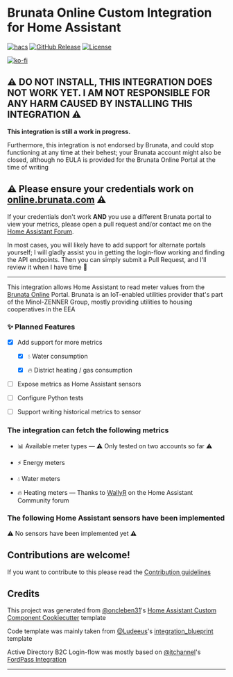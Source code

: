# Brunata Online Custom Integration for Home Assistant

[![hacs][hacsbadge]][hacs]
[![GitHub Release][releases-shield]][releases]
[![License][license-shield]](LICENSE)

<!-- Sponsors -->

[![ko-fi][kofi_badge]](https://ko-fi.com/X8X3205KS)

## ⚠️ DO NOT INSTALL, THIS INTEGRATION DOES NOT WORK YET. I AM NOT RESPONSIBLE FOR ANY HARM CAUSED BY INSTALLING THIS INTEGRATION ⚠️

**This integration is still a work in progress.**

Furthermore, this integration is not endorsed by Brunata, and could stop functioning at any time at their behest; your Brunata account might also be closed, although no EULA is provided for the Brunata Online Portal at the time of writing

## ⚠️ Please ensure your credentials work on [online.brunata.com][brunata] ⚠️

If your credentials don't work **AND** you use a different Brunata portal to view your metrics, please open a pull request and/or contact me on the [Home Assistant Forum][ha_profile].

In most cases, you will likely have to add support for alternate portals yourself; I will gladly assist you in getting the login-flow working and finding the API endpoints. Then you can simply submit a Pull Request, and I'll review it when I have time 🙂

---

This integration allows Home Assistant to read meter values from the [Brunata Online][brunata] Portal.
Brunata is an IoT-enabled utilities provider that's part of the Minol-ZENNER Group, mostly providing utilities to housing cooperatives in the EEA

### ✨ Planned Features

- [x] Add support for more metrics

  - [x] 💧 Water consumption

  - [x] 🔥 District heating / gas consumption

- [ ] Expose metrics as Home Assistant sensors

- [ ] Configure Python tests

- [ ] Support writing historical metrics to sensor

### The integration can fetch the following metrics

- 📊 Available meter types — ⚠️ Only tested on two accounts so far ⚠️

- ⚡ Energy meters

- 💧 Water meters

- 🔥 Heating meters — Thanks to [WallyR](https://community.home-assistant.io/u/wallyr) on the Home Assistant Community forum

### The following Home Assistant sensors have been implemented

⚠️ No sensors have been implemented yet ⚠️

## Contributions are welcome!

If you want to contribute to this please read the [Contribution guidelines](CONTRIBUTING.md)

## Credits

This project was generated from [@oncleben31](https://github.com/oncleben31)'s [Home Assistant Custom Component Cookiecutter][custom_component] template

Code template was mainly taken from [@Ludeeus](https://github.com/ludeeus)'s [integration_blueprint][integration_blueprint] template

Active Directory B2C Login-flow was mostly based on [@itchannel](https://github.com/itchannel)'s [FordPass Integration][fordpass]

---

[brunata]: https://online.brunata.com
[custom_component]: https://github.com/oncleben31/cookiecutter-homeassistant-custom-component
[integration_blueprint]: https://github.com/custom-components/integration_blueprint
[fordpass]: https://github.com/itchannel/fordpass-ha
[ha_profile]: https://community.home-assistant.io/u/YukiElectronics
[kofi_badge]: https://ko-fi.com/img/githubbutton_sm.svg
[hacs]: https://hacs.xyz
[hacsbadge]: https://img.shields.io/badge/HACS-Custom-orange.svg?style=for-the-badge
[license-shield]: https://img.shields.io/github/license/YukiElectronics/ha-brunata.svg?style=for-the-badge
[releases-shield]: https://img.shields.io/github/release/YukiElectronics/ha-brunata.svg?style=for-the-badge
[releases]: https://github.com/YukiElectronics/ha-brunata/releases

